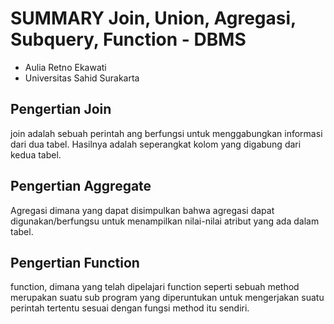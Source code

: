 # SUMMARY Join, Union, Agregasi, Subquery, Function - DBMS

- Aulia Retno Ekawati
- Universitas Sahid Surakarta

## Pengertian Join
join adalah sebuah perintah ang berfungsi untuk menggabungkan informasi dari dua tabel. Hasilnya adalah seperangkat kolom yang digabung dari kedua tabel.

## Pengertian Aggregate
Agregasi dimana yang dapat disimpulkan bahwa agregasi dapat digunakan/berfungsu untuk menampilkan nilai-nilai atribut yang ada dalam tabel. 

## Pengertian Function
function, dimana yang telah dipelajari function seperti sebuah method merupakan suatu sub program yang diperuntukan untuk mengerjakan suatu perintah tertentu sesuai dengan fungsi method itu sendiri. 